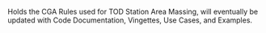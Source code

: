 Holds the CGA Rules used for TOD Station Area Massing, will eventually be updated with Code Documentation, Vingettes, Use Cases, and Examples.
